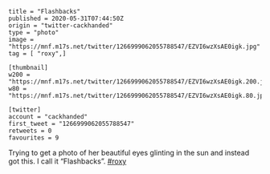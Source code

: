 ```
title = "Flashbacks"
published = 2020-05-31T07:44:50Z
origin = "twitter-cackhanded"
type = "photo"
image = "https://mnf.m17s.net/twitter/1266999062055788547/EZVI6wzXsAE0igk.jpg"
tag = [ "roxy",]

[thumbnail]
w200 = "https://mnf.m17s.net/twitter/1266999062055788547/EZVI6wzXsAE0igk.200.jpg"
w80 = "https://mnf.m17s.net/twitter/1266999062055788547/EZVI6wzXsAE0igk.80.jpg"

[twitter]
account = "cackhanded"
first_tweet = "1266999062055788547"
retweets = 0
favourites = 9
```

Trying to get a photo of her beautiful eyes glinting in the sun and instead got this. I call it “Flashbacks”. [#roxy](/tags/roxy/)

<p class='image'><img src='https://mnf.m17s.net/twitter/1266999062055788547/EZVI6wzXsAE0igk.jpg' alt=''></p>


